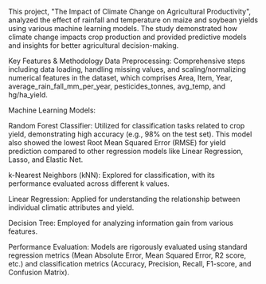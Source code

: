This project, "The Impact of Climate Change on Agricultural Productivity", analyzed the effect of rainfall and temperature on maize and soybean yields using various machine learning models. The study demonstrated how climate change impacts crop production and provided predictive models and insights for better agricultural decision-making.

Key Features & Methodology
Data Preprocessing: Comprehensive steps including data loading, handling missing values, and scaling/normalizing numerical features in the dataset, which comprises Area, Item, Year, average_rain_fall_mm_per_year, pesticides_tonnes, avg_temp, and hg/ha_yield.

Machine Learning Models:

Random Forest Classifier: Utilized for classification tasks related to crop yield, demonstrating high accuracy (e.g., 98% on the test set). This model also showed the lowest Root Mean Squared Error (RMSE) for yield prediction compared to other regression models like Linear Regression, Lasso, and Elastic Net.

k-Nearest Neighbors (kNN): Explored for classification, with its performance evaluated across different k values.

Linear Regression: Applied for understanding the relationship between individual climatic attributes and yield.

Decision Tree: Employed for analyzing information gain from various features.

Performance Evaluation: Models are rigorously evaluated using standard regression metrics (Mean Absolute Error, Mean Squared Error, R2 score, etc.) and classification metrics (Accuracy, Precision, Recall, F1-score, and Confusion Matrix).
